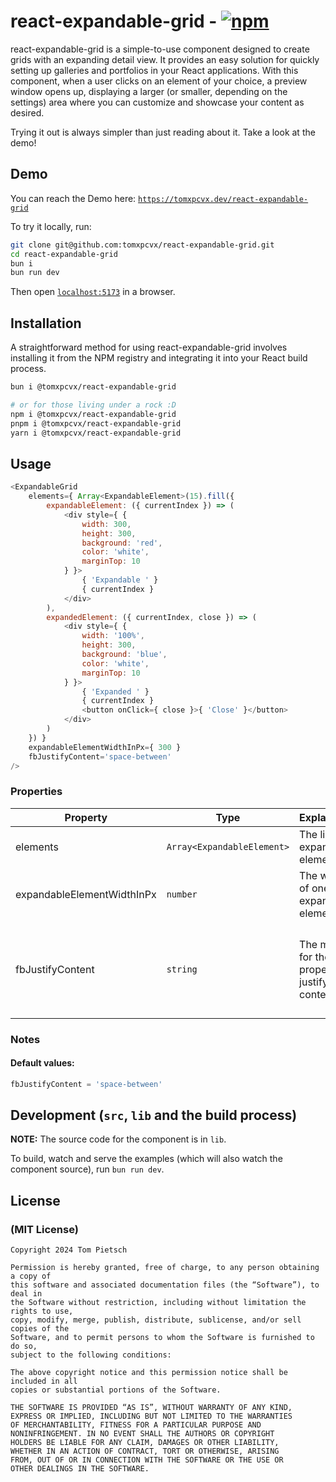 <!--
    Copyright 2024 Tom Pietsch

    Permission is hereby granted, free of charge, to any person obtaining a copy of
    this software and associated documentation files (the “Software”), to deal in
    the Software without restriction, including without limitation the rights to use,
    copy, modify, merge, publish, distribute, sublicense, and/or sell copies of the
    Software, and to permit persons to whom the Software is furnished to do so,
    subject to the following conditions:

    The above copyright notice and this permission notice shall be included in all
    copies or substantial portions of the Software.

    THE SOFTWARE IS PROVIDED “AS IS”, WITHOUT WARRANTY OF ANY KIND,
    EXPRESS OR IMPLIED, INCLUDING BUT NOT LIMITED TO THE WARRANTIES
    OF MERCHANTABILITY, FITNESS FOR A PARTICULAR PURPOSE AND
    NONINFRINGEMENT. IN NO EVENT SHALL THE AUTHORS OR COPYRIGHT
    HOLDERS BE LIABLE FOR ANY CLAIM, DAMAGES OR OTHER LIABILITY,
    WHETHER IN AN ACTION OF CONTRACT, TORT OR OTHERWISE, ARISING
    FROM, OUT OF OR IN CONNECTION WITH THE SOFTWARE OR THE USE OR
    OTHER DEALINGS IN THE SOFTWARE.
-->

# react-expandable-grid  - [![npm](https://img.shields.io/npm/v/@tomxpcvx/react-expandable-grid.svg?color=%2345bf17&style=popout)](https://www.npmjs.com/package/@tomxpcvx/react-expandable-grid)

react-expandable-grid is a simple-to-use component designed to create grids with an expanding detail view. It provides an easy solution for quickly setting up galleries and portfolios in your React applications. With this component, when a user clicks on an element of your choice, a preview window opens up, displaying a larger (or smaller, depending on the settings) area where you can customize and showcase your content as desired.

Trying it out is always simpler than just reading about it. Take a look at the demo!

## Demo

You can reach the Demo here: [`https://tomxpcvx.dev/react-expandable-grid`](https://tomxpcvx.dev/react-expandable-grid)

To try it locally, run:

```bash
git clone git@github.com:tomxpcvx/react-expandable-grid.git
cd react-expandable-grid
bun i
bun run dev
```

Then open [`localhost:5173`](http://localhost:5173) in a browser.

## Installation

A straightforward method for using react-expandable-grid involves installing it from the NPM registry and integrating it into your React build process.

```bash
bun i @tomxpcvx/react-expandable-grid

# or for those living under a rock :D
npm i @tomxpcvx/react-expandable-grid
pnpm i @tomxpcvx/react-expandable-grid
yarn i @tomxpcvx/react-expandable-grid
```

## Usage

```javascript
<ExpandableGrid
    elements={ Array<ExpandableElement>(15).fill({
        expandableElement: ({ currentIndex }) => (
            <div style={ {
                width: 300,
                height: 300,
                background: 'red',
                color: 'white',
                marginTop: 10
            } }>
                { 'Expandable ' }
                { currentIndex }
            </div>
        ),
        expandedElement: ({ currentIndex, close }) => (
            <div style={ {
                width: '100%',
                height: 300,
                background: 'blue',
                color: 'white',
                marginTop: 10
            } }>
                { 'Expanded ' }
                { currentIndex }
                <button onClick={ close }>{ 'Close' }</button>
            </div>
        )
    }) }
    expandableElementWidthInPx={ 300 }
    fbJustifyContent='space-between'
/>
```

### Properties

| Property                    | Type                        | Explanation                                    | Notes                                                   |
| --------------------------- | --------------------------- | ---------------------------------------------- | ------------------------------------------------------- |
| elements                    | `Array<ExpandableElement>`  | The list of expandable elements.               |                                                         |
| expandableElementWidthInPx  | `number`                    | The width of one expandable element.           | `px`                                                    |
| fbJustifyContent            | `string`                    | The mode for the CSS property justify-content. | one of: `space-between \| space-around \| space-evenly` |

### Notes

#### Default values:

```javascript
fbJustifyContent = 'space-between'
```

## Development (`src`, `lib` and the build process)

**NOTE:** The source code for the component is in `lib`.

To build, watch and serve the examples (which will also watch the component source), run `bun run dev`.

## License

### (MIT License)

```text
Copyright 2024 Tom Pietsch

Permission is hereby granted, free of charge, to any person obtaining a copy of
this software and associated documentation files (the “Software”), to deal in
the Software without restriction, including without limitation the rights to use,
copy, modify, merge, publish, distribute, sublicense, and/or sell copies of the
Software, and to permit persons to whom the Software is furnished to do so,
subject to the following conditions:

The above copyright notice and this permission notice shall be included in all
copies or substantial portions of the Software.

THE SOFTWARE IS PROVIDED “AS IS”, WITHOUT WARRANTY OF ANY KIND,
EXPRESS OR IMPLIED, INCLUDING BUT NOT LIMITED TO THE WARRANTIES
OF MERCHANTABILITY, FITNESS FOR A PARTICULAR PURPOSE AND
NONINFRINGEMENT. IN NO EVENT SHALL THE AUTHORS OR COPYRIGHT
HOLDERS BE LIABLE FOR ANY CLAIM, DAMAGES OR OTHER LIABILITY,
WHETHER IN AN ACTION OF CONTRACT, TORT OR OTHERWISE, ARISING
FROM, OUT OF OR IN CONNECTION WITH THE SOFTWARE OR THE USE OR
OTHER DEALINGS IN THE SOFTWARE.
```
